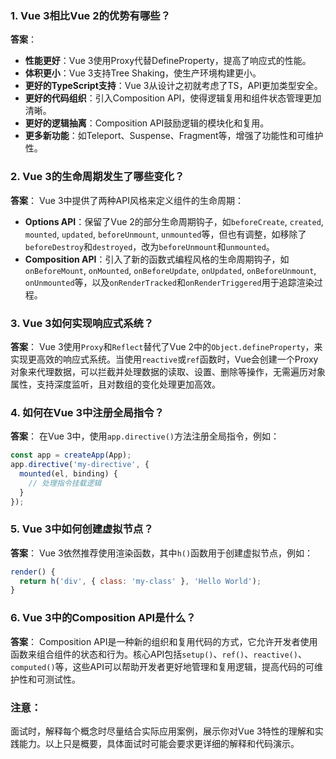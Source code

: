 ### 1. Vue 3相比Vue 2的优势有哪些？

**答案**：
- **性能更好**：Vue 3使用Proxy代替DefineProperty，提高了响应式的性能。
- **体积更小**：Vue 3支持Tree Shaking，使生产环境构建更小。
- **更好的TypeScript支持**：Vue 3从设计之初就考虑了TS，API更加类型安全。
- **更好的代码组织**：引入Composition API，使得逻辑复用和组件状态管理更加清晰。
- **更好的逻辑抽离**：Composition API鼓励逻辑的模块化和复用。
- **更多新功能**：如Teleport、Suspense、Fragment等，增强了功能性和可维护性。

### 2. Vue 3的生命周期发生了哪些变化？

**答案**：
Vue 3中提供了两种API风格来定义组件的生命周期：
- **Options API**：保留了Vue 2的部分生命周期钩子，如`beforeCreate`, `created`, `mounted`, `updated`, `beforeUnmount`, `unmounted`等，但也有调整，如移除了`beforeDestroy`和`destroyed`，改为`beforeUnmount`和`unmounted`。
- **Composition API**：引入了新的函数式编程风格的生命周期钩子，如`onBeforeMount`, `onMounted`, `onBeforeUpdate`, `onUpdated`, `onBeforeUnmount`, `onUnmounted`等，以及`onRenderTracked`和`onRenderTriggered`用于追踪渲染过程。

### 3. Vue 3如何实现响应式系统？

**答案**：
Vue 3使用`Proxy`和`Reflect`替代了Vue 2中的`Object.defineProperty`，来实现更高效的响应式系统。当使用`reactive`或`ref`函数时，Vue会创建一个Proxy对象来代理数据，可以拦截并处理数据的读取、设置、删除等操作，无需遍历对象属性，支持深度监听，且对数组的变化处理更加高效。

### 4. 如何在Vue 3中注册全局指令？

**答案**：
在Vue 3中，使用`app.directive()`方法注册全局指令，例如：
```javascript
const app = createApp(App);
app.directive('my-directive', {
  mounted(el, binding) {
    // 处理指令挂载逻辑
  }
});
```

### 5. Vue 3中如何创建虚拟节点？

**答案**：
Vue 3依然推荐使用渲染函数，其中`h()`函数用于创建虚拟节点，例如：
```javascript
render() {
  return h('div', { class: 'my-class' }, 'Hello World');
}
```

### 6. Vue 3中的Composition API是什么？

**答案**：
Composition API是一种新的组织和复用代码的方式，它允许开发者使用函数来组合组件的状态和行为。核心API包括`setup()`、`ref()`、`reactive()`、`computed()`等，这些API可以帮助开发者更好地管理和复用逻辑，提高代码的可维护性和可测试性。

### 注意：
面试时，解释每个概念时尽量结合实际应用案例，展示你对Vue 3特性的理解和实践能力。以上只是概要，具体面试时可能会要求更详细的解释和代码演示。